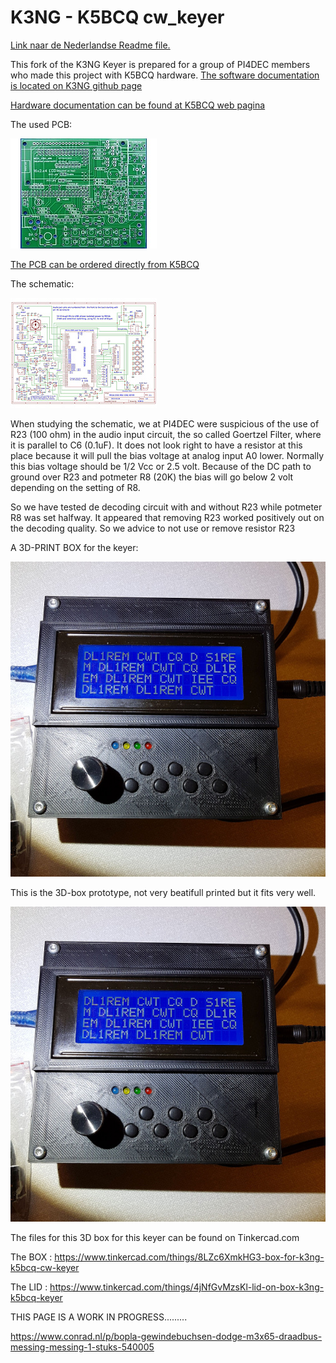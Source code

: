 # K3NG - K5BCQ cw_keyer
<p><a href="/Nederlands.md">Link  naar de Nederlandse Readme file.</a></p>

This fork of the K3NG Keyer is prepared for a group of PI4DEC members who made this project with K5BCQ hardware.
[The software documentation is located on K3NG github page](https://github.com/k3ng/k3ng_cw_keyer/wiki)


[Hardware documentation can be found at K5BCQ web pagina](https://www.qsl.net/k5bcq/Kits/Keyer.pdf)

The used PCB:
<p><a href="images/pcb_layout.jpg"><img src="images/pcb-thumbnail.jpeg"></a></p>   
<p></p> 


[The PCB can be ordered directly from K5BCQ](https://www.qsl.net/k5bcq/Kits/Kits.html)
<p></p> <p></p> 
The schematic:
<p><a href="images/Schematic.pdf"><img src="images/SchematicTN.jpg"></a></p>   

When studying the schematic, we at PI4DEC were suspicious of the use of R23 (100 ohm) in the audio input circuit, the so called Goertzel Filter, where it is parallel to C6 (0.1uF). It does not look right to have a resistor at this place because it will pull the bias voltage at analog input A0 lower. Normally this bias voltage should be 1/2 Vcc or 2.5 volt. Because of the DC path to ground over R23 and potmeter R8 (20K) the bias will go below 2 volt depending on the setting of R8.
<p></p>

So we have tested de decoding circuit with and without R23 while potmeter R8 was set halfway. It appeared that removing R23 worked positively out on the decoding quality. So we advice to not use or remove resistor R23



A 3D-PRINT BOX for the keyer:

<p><img src="images/prototype.jpg" alt="3D prototype box"></a></p> 

This is the 3D-box prototype, not very beatifull printed but it fits very well.
<p><img src="images/prototype.jpg"></P>

The files for this 3D box for this keyer can be found on Tinkercad.com

The BOX : https://www.tinkercad.com/things/8LZc6XmkHG3-box-for-k3ng-k5bcq-cw-keyer

The LID : https://www.tinkercad.com/things/4jNfGvMzsKl-lid-on-box-k3ng-k5bcq-keyer



THIS PAGE IS A WORK IN PROGRESS.........

https://www.conrad.nl/p/bopla-gewindebuchsen-dodge-m3x65-draadbus-messing-messing-1-stuks-540005
